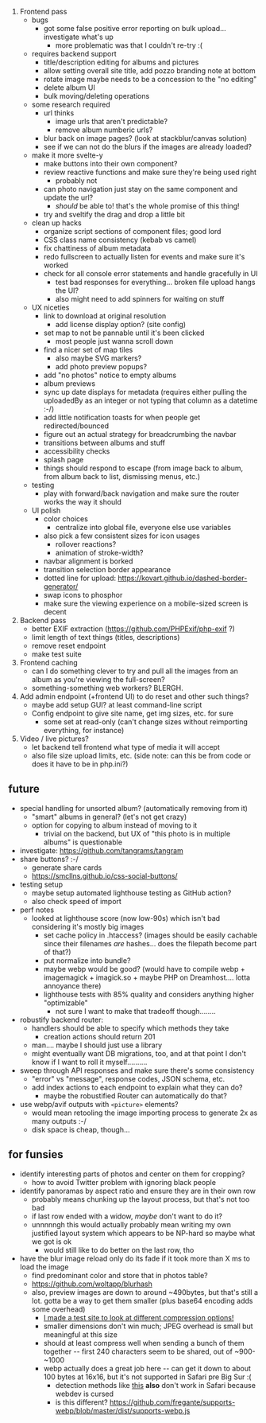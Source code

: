 1. Frontend pass
    - bugs
        - got some false positive error reporting on bulk upload... investigate what's up
            - more problematic was that I couldn't re-try :(
    - requires backend support
        - title/description editing for albums and pictures
        - allow setting overall site title, add pozzo branding note at bottom
        - rotate image maybe needs to be a concession to the "no editing"
        - delete album UI
        - bulk moving/deleting operations
    - some research required
        - url thinks
            - image urls that aren't predictable? 
            - remove album numberic urls?
        - blur back on image pages? (look at stackblur/canvas solution)
        - see if we can not do the blurs if the images are already loaded?
    - make it more svelte-y
        - make buttons into their own component? 
        - review reactive functions and make sure they're being used right
            - probably not
        - can photo navigation just stay on the same component and update the url? 
            - *should* be able to! that's the whole promise of this thing!
        - try and sveltify the drag and drop a little bit
    - clean up hacks
        - organize script sections of component files; good lord
        - CSS class name consistency (kebab vs camel)
        - fix chattiness of album metadata
        - redo fullscreen to actually listen for events and make sure it's worked
        - check for all console error statements and handle gracefully in UI
            - test bad responses for everything... broken file upload hangs the UI?
            - also might need to add spinners for waiting on stuff
    - UX niceties
        - link to download at original resolution
            - add license display option? (site config)
        - set map to not be pannable until it's been clicked
            - most people just wanna scroll down
        - find a nicer set of map tiles
            - also maybe SVG markers?
            - add photo preview popups?
        - add "no photos" notice to empty albums
        - album previews
        - sync up date displays for metadata (requires either pulling the uploadedBy as an integer or not typing that column as a datetime :-/)
        - add little notification toasts for when people get redirected/bounced
        - figure out an actual strategy for breadcrumbing the navbar
        - transitions between albums and stuff
        - accessibility checks
        - splash page
        - things should respond to escape (from image back to album, from album back to list, dismissing menus, etc.)
    - testing
        - play with forward/back navigation and make sure the router works the way it should
    - UI polish
        - color choices
            - centralize into global file, everyone else use variables
        - also pick a few consistent sizes for icon usages
            - rollover reactions?
            - animation of stroke-width?
        - navbar alignment is borked
        - transition selection border appearance
        - dotted line for upload: https://kovart.github.io/dashed-border-generator/
        - swap icons to phosphor
        - make sure the viewing experience on a mobile-sized screen is decent
2. Backend pass
    - better EXIF extraction (https://github.com/PHPExif/php-exif ?)
    - limit length of text things (titles, descriptions)
    - remove reset endpoint
    - make test suite
3. Frontend caching
    - can I do something clever to try and pull all the images from an album as you're viewing the full-screen?
    - something-something web workers? BLERGH.
4. Add admin endpoint (+frontend UI) to do reset and other such things?
    - maybe add setup GUI? at least command-line script
    - Config endpoint to give site name, get img sizes, etc. for sure
        - some set at read-only (can't change sizes without reimporting everything, for instance)
5. Video / live pictures?
    - let backend tell frontend what type of media it will accept
    - also file size upload limits, etc. (side note: can this be from code or does it have to be in php.ini?)

## future
* special handling for unsorted album? (automatically removing from it)
    - "smart" albums in general? (let's not get crazy)
    - option for copying to album instead of moving to it
        - trivial on the backend, but UX of "this photo is in multiple albums" is questionable
* investigate: https://github.com/tangrams/tangram
* share buttons? :-/
    - generate share cards
    - https://smcllns.github.io/css-social-buttons/
* testing setup
    - maybe setup automated lighthouse testing as GitHub action?
    - also check speed of import
* perf notes
    - looked at lighthouse score (now low-90s) which isn't bad considering it's mostly big images
        * set cache policy in .htaccess? (images should be easily cachable since their
          filenames *are* hashes... does the filepath become part of that?)
        * put normalize into bundle? 
        * maybe webp would be good? (would have to compile webp + imagemagick + imagick.so + maybe PHP on Dreamhost.... lotta annoyance there)
        * lighthouse tests with 85% quality and considers anything higher "optimizable"
            - not sure I want to make that tradeoff though........
* robustify backend router:
    - handlers should be able to specify which methods they take
        - creation actions should return 201
    - man.... maybe I should just use a library
    - might eventually want DB migrations, too, and at that point I don't know
      if I want to roll it myself..........
* sweep through API responses and make sure there's some consistency
    - "error" vs "message", response codes, JSON schema, etc.
    - add index actions to each endpoint to explain what they can do?
        - maybe the robustified Router can automatically do that?
* use webp/avif outputs with `<picture>` elements?
    - would mean retooling the image importing process to generate 2x as many outputs :-/
    - disk space is cheap, though...

## for funsies
* identify interesting parts of photos and center on them for cropping? 
    - how to avoid Twitter problem with ignoring black people
* identify panoramas by aspect ratio and ensure they are in their own row
    - probably means chunking up the layout process, but that's not too bad
    - if last row ended with a widow, *maybe* don't want to do it? 
    - unnnnngh this would actually probably mean writing my own justified layout system which appears to be NP-hard so maybe what we got is ok
        - would still like to do better on the last row, tho
* have the blur image reload only do its fade if it took more than X ms to load the image
    - find predominant color and store that in photos table?
    - https://github.com/woltapp/blurhash
    - also, preview images are down to around ~490bytes, but that's still a lot. gotta be a way to get them smaller (plus base64 encoding adds some overhead)
        - [I made a test site to look at different compression options!](https://sjml.github.io/blur-load-test/)
        - smaller dimensions don't win much; JPEG overhead is small but meaningful at this size
        - should at least compress well when sending a bunch of them together -- first 240 characters seem to be shared, out of ~900-~1000
        - webp actually does a great job here -- can get it down to about 100 bytes at 16x16, but it's not supported in Safari pre Big Sur :(
            - detection methods like [this](https://gist.github.com/jakearchibald/6c43d5c454bc8f48f83d8471f45698fa) **also** don't work in Safari because webdev is cursed 
            - is this different? https://github.com/fregante/supports-webp/blob/master/dist/supports-webp.js 
